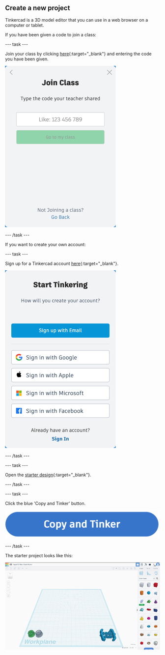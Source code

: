 ## Create a new project

Tinkercad is a 3D model editor that you can use in a web browser on a computer or tablet. 

If you have been given a code to join a class:

--- task ---

Join your class by clicking [here](https://www.tinkercad.com/joinclass){:target="_blank"} and entering the code you have been given.

![The join class screen showing an option to enter a class code.](images/join-class.png)

--- /task ---

If you want to create your own account:

--- task ---

Sign up for a Tinkercad account [here](https://www.tinkercad.com/join){:target="_blank"}.

![The sign-up screen showing options for signing up with an email, Google, Apple, Microsoft, or Facebook account.](images/join-tinkercad.png)

--- /task --- 

--- task ---

Open the [starter design](https://www.tinkercad.com/things/17sUhbDWiRe-cc-shoe-charm-starter){:target="_blank"}.

--- /task ---

--- task ---

Click the blue 'Copy and Tinker' button.

![The 'Copy and Tinker' button](images/copy-and-tinker.png)

--- /task ---

The starter project looks like this:

![The starter project workplane open with the Code Club logo object positioned bottom right.](images/blank-starter.png)

